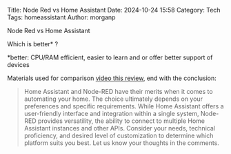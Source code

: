 Title: Node Red vs Home Assistant
Date: 2024-10-24 15:58 
Category: Tech
Tags: homeassistant
Author: morganp

Node Red vs Home Assistant

Which is better* ?

*better: CPU/RAM efficient, easier to learn and or offer better support of devices

Materials used for comparison [video this review][review], end with the conclusion:

> Home Assistant and Node-RED have their merits when it comes to automating your home. The choice ultimately depends on your preferences and specific requirements. While Home Assistant offers a user-friendly interface and integration within a single system, Node-RED provides versatility, the ability to connect to multiple Home Assistant instances and other APIs. Consider your needs, technical proficiency, and desired level of customization to determine which platform suits you best. Let us know your thoughts in the comments.

[review]: https://letsautomate.net/nodered/home-assistant-vs-node-red-which-is-the-better-choice/
